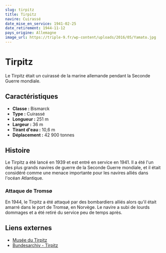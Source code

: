 ```yaml
---
slug: tirpitz
title: Tirpitz
navire: Cuirassé
date_mise_en_service: 1941-02-25
date_retirement: 1944-11-12
pays_origine: Allemagne
image_url: https://triple-9.fr/wp-content/uploads/2016/05/Yamato.jpg
---
```


# Tirpitz

Le Tirpitz était un cuirassé de la marine allemande pendant la Seconde Guerre mondiale.

## Caractéristiques

- **Classe :** Bismarck
- **Type :** Cuirassé
- **Longueur :** 251 m
- **Largeur :** 36 m
- **Tirant d'eau :** 10,6 m
- **Déplacement :** 42 900 tonnes

## Histoire

Le Tirpitz a été lancé en 1939 et est entré en service en 1941. Il a été l'un des plus grands navires de guerre de la Seconde Guerre mondiale, et il était considéré comme une menace importante pour les navires alliés dans l'océan Atlantique.

### Attaque de Tromsø

En 1944, le Tirpitz a été attaqué par des bombardiers alliés alors qu'il était amarré dans le port de Tromsø, en Norvège. Le navire a subi de lourds dommages et a été retiré du service peu de temps après.

## Liens externes

- [Musée du Tirpitz](https://tirpitz.dk/en/)
- [Bundesarchiv - Tirpitz](https://www.bundesarchiv.de/EN/Content/Artikel/Artikel-ausserhalb-der-Navigationseinheiten/Schlachtschiff-Tirpitz/schlachtschiff-tirpitz.html)
